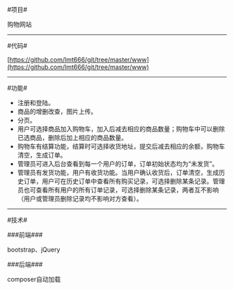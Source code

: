 #项目#

购物网站

----------

#代码#

[https://github.com/lmt666/git/tree/master/www](https://github.com/lmt666/git/tree/master/www)

----------

#功能#

- 注册和登陆。
- 商品的增删改查，图片上传。
- 分页。
- 用户可选择商品加入购物车，加入后减去相应的商品数量；购物车中可以删除已选商品，删除后加上相应的商品数量。
- 购物车有结算功能，结算时可选择收货地址，提交后减去相应的余额，购物车清空，生成订单。
- 管理员可进入后台查看到每一个用户的订单，订单初始状态均为“未发货”。
- 管理员有发货功能，用户有收货功能。当用户确认收货后，订单清空，生成历史订单，用户可在历史订单中查看所有购买记录，可选择删除某条记录。管理员也可查看所有用户的所有订单记录，可选择删除某条记录，两者互不影响（用户或管理员删除记录均不影响对方查看）。

----------

#技术#

###前端###

bootstrap、jQuery

###后端###

composer自动加载
